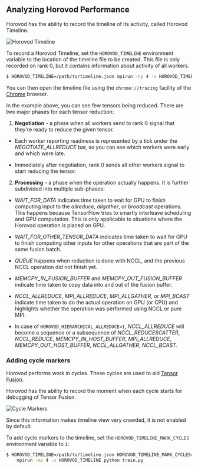 ## Analyzing Horovod Performance

Horovod has the ability to record the timeline of its activity, called Horovod Timeline.

![Horovod Timeline](https://user-images.githubusercontent.com/16640218/29735271-9e148da0-89ac-11e7-9ae0-11d7a099ac89.png)

To record a Horovod Timeline, set the `HOROVOD_TIMELINE` environment variable to the location of the timeline
file to be created.  This file is only recorded on rank 0, but it contains information about activity of all workers.

```bash
$ HOROVOD_TIMELINE=/path/to/timeline.json mpirun -np 4 -x HOROVOD_TIMELINE python train.py
```

You can then open the timeline file using the `chrome://tracing` facility of the [Chrome](https://www.google.com/chrome/browser/) browser.

In the example above, you can see few tensors being reduced. There are two major phases for each tensor reduction:

1. **Negotiation** - a phase when all workers send to rank 0 signal that they're ready to reduce the given tensor.

* Each worker reporting readiness is represented by a tick under the *NEGOTIATE_ALLREDUCE* bar, so you can see which
workers were early and which were late.

* Immediately after negotiation, rank 0 sends all other workers signal to start reducing the tensor. 

2. **Processing** - a phase when the operation actually happens. It is further subdivided into multiple sub-phases:

* *WAIT_FOR_DATA* indicates time taken to wait for GPU to finish computing input to the *allreduce*, *allgather*, or 
 *broadcast* operations. This happens because TensorFlow tries to smartly interleave scheduling and GPU computation.
 This is only applicable to situations where the Horovod operation is placed on GPU.

* *WAIT_FOR_OTHER_TENSOR_DATA* indicates time taken to wait for GPU to finish computing other inputs for other operations
 that are part of the same fusion batch.

* *QUEUE* happens when reduction is done with NCCL, and the previous NCCL operation did not finish yet.

* *MEMCPY_IN_FUSION_BUFFER* and *MEMCPY_OUT_FUSION_BUFFER* indicate time taken to copy data into and out of the fusion 
 buffer.

* *NCCL_ALLREDUCE*, *MPI_ALLREDUCE*, *MPI_ALLGATHER*, or *MPI_BCAST* indicate time taken to do the actual operation on GPU 
 (or CPU) and highlights whether the operation was performed using NCCL or pure MPI.

* In case of `HOROVOD_HIERARCHICAL_ALLREDUCE=1`, *NCCL_ALLREDUCE* will become a sequence or a subsequence of *NCCL_REDUCESCATTER*,
*NCCL_REDUCE*, *MEMCPY_IN_HOST_BUFFER*, *MPI_ALLREDUCE*, *MEMCPY_OUT_HOST_BUFFER*, *NCCL_ALLGATHER*, *NCCL_BCAST*. 

### Adding cycle markers

Horovod performs work in cycles.  These cycles are used to aid [Tensor Fusion](tensor-fusion.md).

Horovod has the ability to record the moment when each cycle starts for debugging of Tensor Fusion.

![Cycle Markers](https://user-images.githubusercontent.com/16640218/51659458-64806100-1f5f-11e9-9a27-ba934ceec75f.png)

Since this information makes timeline view very crowded, it is not enabled by default.

To add cycle markers to the timeline, set the `HOROVOD_TIMELINE_MARK_CYCLES` environment variable to `1`:

```bash
$ HOROVOD_TIMELINE=/path/to/timeline.json HOROVOD_TIMELINE_MARK_CYCLES=1 \
    mpirun -np 4 -x HOROVOD_TIMELINE python train.py
```
